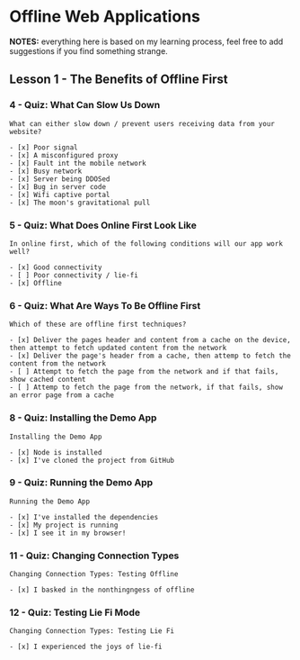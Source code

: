 # Offline Web Applications

**NOTES:** everything here is based on my learning process, feel free to add suggestions if you find something strange.

## Lesson 1 - The Benefits of Offline First

### 4 - Quiz: What Can Slow Us Down

```
What can either slow down / prevent users receiving data from your website?

- [x] Poor signal
- [x] A misconfigured proxy
- [x] Fault int the mobile network
- [x] Busy network
- [x] Server being DDOSed
- [x] Bug in server code
- [x] Wifi captive portal
- [x] The moon's gravitational pull

```

### 5 - Quiz: What Does Online First Look Like

```
In online first, which of the following conditions will our app work well?

- [x] Good connectivity
- [ ] Poor connectivity / lie-fi
- [x] Offline
```

### 6 - Quiz: What Are Ways To Be Offline First

```
Which of these are offline first techniques?

- [x] Deliver the pages header and content from a cache on the device, then attempt to fetch updated content from the network
- [x] Deliver the page's header from a cache, then attemp to fetch the content from the network
- [ ] Attempt to fetch the page from the network and if that fails, show cached content
- [ ] Attemp to fetch the page from the network, if that fails, show an error page from a cache
```

### 8 - Quiz: Installing the Demo App

```
Installing the Demo App

- [x] Node is installed
- [x] I've cloned the project from GitHub
```

### 9 - Quiz: Running the Demo App

```
Running the Demo App

- [x] I've installed the dependencies
- [x] My project is running
- [x] I see it in my browser!
```

### 11 - Quiz: Changing Connection Types

```
Changing Connection Types: Testing Offline

- [x] I basked in the nonthingngess of offline
```

### 12 - Quiz: Testing Lie Fi Mode

```
Changing Connection Types: Testing Lie Fi

- [x] I experienced the joys of lie-fi
```
